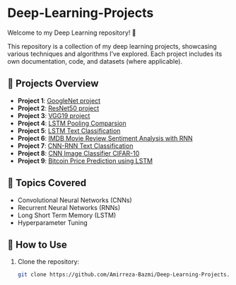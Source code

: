 # Deep-Learning-Projects

Welcome to my Deep Learning repository! 🚀

This repository is a collection of my deep learning projects, showcasing various techniques and algorithms I’ve explored. Each project includes its own documentation, code, and datasets (where applicable).

## 📂 Projects Overview

- **Project 1**: [GoogleNet project](https://github.com/Amirreza-Bazmi/Deep-Learning-Projects/tree/main/googlenet-project)
- **Project 2**: [ResNet50 project](https://github.com/Amirreza-Bazmi/Deep-Learning-Projects/tree/main/resnet50-project)
- **Project 3**: [VGG19 project](https://github.com/Amirreza-Bazmi/Deep-Learning-Projects/tree/main/vgg19-project)
- **Project 4**: [LSTM Pooling Comparsion](https://github.com/Amirreza-Bazmi/Deep-Learning-Projects/tree/main/LSTM%20Pooling%20Comparison)
- **Project 5**: [LSTM Text Classification](https://github.com/Amirreza-Bazmi/Deep-Learning-Projects/tree/main/LSTM%20Text%20Classification)
- **Project 6**: [IMDB Movie Review Sentiment Analysis with RNN](https://github.com/Amirreza-Bazmi/Deep-Learning-Projects/tree/main/IMDB%20Movie%20Review%20Sentiment%20Analysis%20with%20RNN)
- **Project 7**: [CNN-RNN Text Classification](https://github.com/Amirreza-Bazmi/Deep-Learning-Projects/tree/main/CNN-RNN%20Text%20Classification)
- **Project 8**: [CNN Image Classifier CIFAR-10](https://github.com/Amirreza-Bazmi/Deep-Learning-Projects/tree/main/CNN%20Image%20Classifier%20CIFAR-10)
- **Project 9**: [Bitcoin Price Prediction using LSTM](https://github.com/Amirreza-Bazmi/Deep-Learning-Projects/tree/main/Bitcoin%20Price%20Prediction%20using%20LSTM)


## 📖 Topics Covered

- Convolutional Neural Networks (CNNs)
- Recurrent Neural Networks (RNNs)
- Long Short Term Memory (LSTM)
- Hyperparameter Tuning
  
## 🚀 How to Use

1. Clone the repository:
   ```bash
   git clone https://github.com/Amirreza-Bazmi/Deep-Learning-Projects.git
